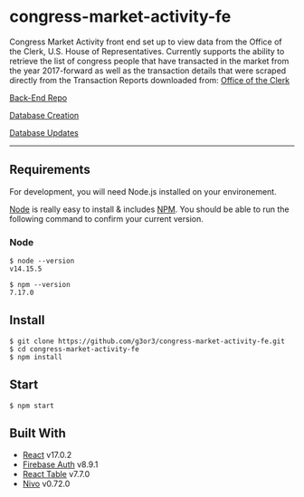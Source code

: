 # congress-market-activity-fe

Congress Market Activity front end set up to view data from the Office of the Clerk, U.S. House of Representatives. Currently supports the ability to retrieve the list of congress people that have transacted in the market from the year 2017-forward as well as the transaction details that were scraped directly from the Transaction Reports downloaded from: [Office of the Clerk](https://disclosures-clerk.house.gov/PublicDisclosure/FinancialDisclosure)

[Back-End Repo](https://github.com/g3or3/congress-market-activity-be)

[Database Creation](https://github.com/g3or3/congress-market-activity-db)

[Database Updates](https://github.com/g3or3/cron-congress-market-activity)

---

## Requirements

For development, you will need Node.js installed on your environement.

[Node](http://nodejs.org/) is really easy to install & includes [NPM](https://npmjs.org/).
You should be able to run the following command to confirm your current version.

### Node

    $ node --version
    v14.15.5

    $ npm --version
    7.17.0

## Install

    $ git clone https://github.com/g3or3/congress-market-activity-fe.git
    $ cd congress-market-activity-fe
    $ npm install

## Start

    $ npm start

## Built With

- [React](https://reactjs.org/) v17.0.2
- [Firebase Auth](https://firebase.google.com/docs/auth) v8.9.1
- [React Table](https://react-table.tanstack.com/) v7.7.0
- [Nivo](https://nivo.rocks/circle-packing/) v0.72.0
